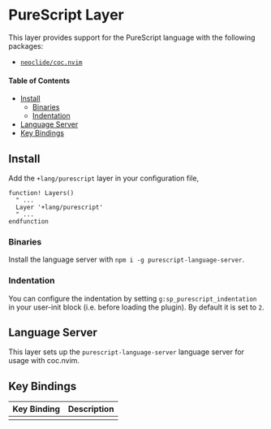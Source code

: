 # PureScript Layer
This layer provides support for the PureScript language with the following packages:

- [`neoclide/coc.nvim`](https://github.com/neoclide/coc.nvim)

#### Table of Contents
- [Install](#install)
  - [Binaries](#binaries)
  - [Indentation](#indentation)
- [Language Server](#language-server)
- [Key Bindings](#key-bindings)

## Install
Add the `+lang/purescript` layer in your configuration file,

```viml
function! Layers()
  " ...
  Layer '+lang/purescript'
  " ...
endfunction
```

### Binaries
Install the language server with `npm i -g purescript-language-server`.

### Indentation
You can configure the indentation by setting `g:sp_purescript_indentation` in your user-init block (i.e. before loading the plugin). By default it is set to `2`.

## Language Server
This layer sets up the `purescript-language-server` language server for usage with coc.nvim.

## Key Bindings
Key Binding | Description
----------- | ---------------------------
            |

